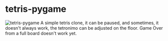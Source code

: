 # tetris-pygame
![tetris-pygame](https://github.com/user-attachments/assets/1be4fef1-98bc-428f-abba-54635bbe36b1)
A simple tetris clone, it can be paused, and sometimes, it doesn't always work, the tetronimo can be adjusted on the floor. Game Over from a full board doesn't work yet.
